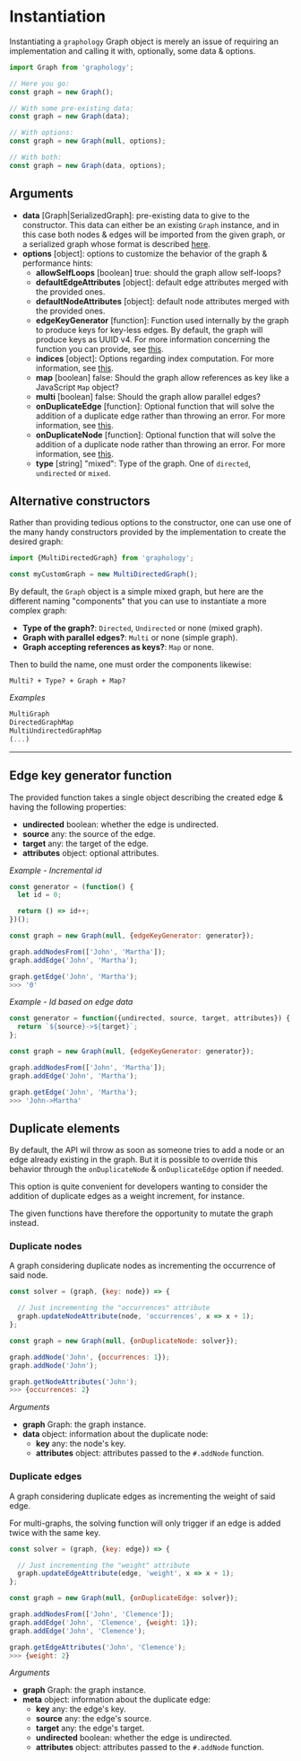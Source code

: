 # Instantiation

Instantiating a `graphology` Graph object is merely an issue of requiring an implementation and calling it with, optionally, some data & options.

```js
import Graph from 'graphology';

// Here you go:
const graph = new Graph();

// With some pre-existing data:
const graph = new Graph(data);

// With options:
const graph = new Graph(null, options);

// With both:
const graph = new Graph(data, options);
```

## Arguments

* **data** <span class="code">[Graph|SerializedGraph]</span>: pre-existing data to give to the constructor. This data can either be an existing `Graph` instance, and in this case both nodes & edges will be imported from the given graph, or a serialized graph whose format is described [here](utilities.md#regarding-graph-serialization).
* **options** <span class="code">[object]</span>: options to customize the behavior of the graph & performance hints:
  * **allowSelfLoops** <span class="code">[boolean]</span> <span class="default">true</span>: should the graph allow self-loops?
  * **defaultEdgeAttributes** <span class="code">[object]</span>: default edge attributes merged with the provided ones.
  * **defaultNodeAttributes** <span class="code">[object]</span>: default node attributes merged with the provided ones.
  * **edgeKeyGenerator** <span class="code">[function]</span>: Function used internally by the graph to produce keys for key-less edges. By default, the graph will produce keys as UUID v4. For more information concerning the function you can provide, see [this](#edge-key-generator-function).
  * **indices** <span class="code">[object]</span>: Options regarding index computation. For more information, see [this](./advanced.md#indices).
  * **map** <span class="code">[boolean]</span> <span class="default">false</span>: Should the graph allow references as key like a JavaScript `Map` object?
  * **multi** <span class="code">[boolean]</span> <span class="default">false</span>: Should the graph allow parallel edges?
  * **onDuplicateEdge** <span class="code">[function]</span>: Optional function that will solve the addition of a duplicate edge rather than throwing an error. For more information, see [this](#duplicate-elements).
  * **onDuplicateNode** <span class="code">[function]</span>: Optional function that will solve the addition of a duplicate node rather than throwing an error. For more information, see [this](#duplicate-elements).
  * **type** <span class="code">[string]</span> <span class="default">"mixed"</span>: Type of the graph. One of `directed`, `undirected` or `mixed`.

## Alternative constructors

Rather than providing tedious options to the constructor, one can use one of the many handy constructors provided by the implementation to create the desired graph:

```js
import {MultiDirectedGraph} from 'graphology';

const myCustomGraph = new MultiDirectedGraph();
```

By default, the `Graph` object is a simple mixed graph, but here are the different naming "components" that you can use to instantiate a more complex graph:

* **Type of the graph?**: `Directed`, `Undirected` or none (mixed graph).
* **Graph with parallel edges?**: `Multi` or none (simple graph).
* **Graph accepting references as keys?**: `Map` or none.

Then to build the name, one must order the components likewise:

```
Multi? + Type? + Graph + Map?
```

*Examples*

```js
MultiGraph
DirectedGraphMap
MultiUndirectedGraphMap
(...)
```

---

## Edge key generator function

The provided function takes a single object describing the created edge & having the following properties:

* **undirected** <span class="code">boolean</span>: whether the edge is undirected.
* **source** <span class="code">any</span>: the source of the edge.
* **target** <span class="code">any</span>: the target of the edge.
* **attributes** <span class="code">object</span>: optional attributes.

*Example - Incremental id*

```js
const generator = (function() {
  let id = 0;

  return () => id++;
})();

const graph = new Graph(null, {edgeKeyGenerator: generator});

graph.addNodesFrom(['John', 'Martha']);
graph.addEdge('John', 'Martha');

graph.getEdge('John', 'Martha');
>>> '0'
```

*Example - Id based on edge data*

```js
const generator = function({undirected, source, target, attributes}) {
  return `${source}->${target}`;
};

const graph = new Graph(null, {edgeKeyGenerator: generator});

graph.addNodesFrom(['John', 'Martha']);
graph.addEdge('John', 'Martha');

graph.getEdge('John', 'Martha');
>>> 'John->Martha'
```

## Duplicate elements

By default, the API wil throw as soon as someone tries to add a node or an edge already existing in the graph. But it is possible to override this behavior through the `onDuplicateNode` & `onDuplicateEdge` option if needed.

This option is quite convenient for developers wanting to consider the addition of duplicate edges as a weight increment, for instance.

The given functions have therefore the opportunity to mutate the graph instead.

### Duplicate nodes

A graph considering duplicate nodes as incrementing the occurrence of said node.

```js
const solver = (graph, {key: node}) => {

  // Just incrementing the "occurrences" attribute
  graph.updateNodeAttribute(node, 'occurrences', x => x + 1);
};

const graph = new Graph(null, {onDuplicateNode: solver});

graph.addNode('John', {occurrences: 1});
graph.addNode('John');

graph.getNodeAttributes('John');
>>> {occurrences: 2}
```

*Arguments*

* **graph** <span class="code">Graph</span>: the graph instance.
* **data** <span class="code">object</span>: information about the duplicate node:
  * **key** <span class="code">any</span>: the node's key.
  * **attributes** <span class="code">object</span>: attributes passed to the `#.addNode` function.

### Duplicate edges

A graph considering duplicate edges as incrementing the weight of said edge.

For multi-graphs, the solving function will only trigger if an edge is added twice with the same key.

```js
const solver = (graph, {key: edge}) => {

  // Just incrementing the "weight" attribute
  graph.updateEdgeAttribute(edge, 'weight', x => x + 1);
};

const graph = new Graph(null, {onDuplicateEdge: solver});

graph.addNodesFrom(['John', 'Clemence']);
graph.addEdge('John', 'Clemence', {weight: 1});
graph.addEdge('John', 'Clemence');

graph.getEdgeAttributes('John', 'Clemence');
>>> {weight: 2}
```

*Arguments*

* **graph** <span class="code">Graph</span>: the graph instance.
* **meta** <span class="code">object</span>: information about the duplicate edge:
  * **key** <span class="code">any</span>: the edge's key.
  * **source** <span class="code">any</span>: the edge's source.
  * **target** <span class="code">any</span>: the edge's target.
  * **undirected** <span class="code">boolean</span>: whether the edge is undirected.
  * **attributes** <span class="code">object</span>: attributes passed to the `#.addNode` function.
